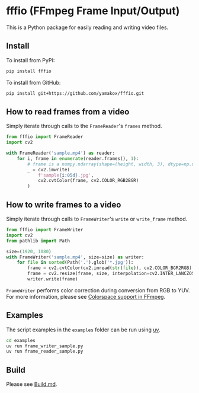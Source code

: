 # fffio (FFmpeg Frame Input/Output)

This is a Python package for easily reading and writing video files.

## Install

To install from PyPI:

```bash
pip install fffio
```

To install from GitHub:

```bash
pip install git+https://github.com/yamakox/fffio.git
```

## How to read frames from a video

Simply iterate through calls to the `FrameReader`'s `frames` method.

```python
from fffio import FrameReader
import cv2

with FrameReader('sample.mp4') as reader:
    for i, frame in enumerate(reader.frames(), 1):
        # frame is a numpy.ndarray(shape=(height, width, 3), dtype=np.uint8).
        _ = cv2.imwrite(
            f'sample{i:05d}.jpg', 
            cv2.cvtColor(frame, cv2.COLOR_RGB2BGR)
        )
```

## How to write frames to a video

Simply iterate through calls to `FrameWriter`'s `write` or `write_frame` method.

```python
from fffio import FrameWriter
import cv2
from pathlib import Path

size=(1920, 1080)
with FrameWriter('sample.mp4', size=size) as writer:
    for file in sorted(Path('.').glob('*.jpg')):
        frame = cv2.cvtColor(cv2.imread(str(file)), cv2.COLOR_BGR2RGB)
        frame = cv2.resize(frame, size, interpolation=cv2.INTER_LANCZOS4)
        writer.write(frame)
```

`FrameWriter` performs color correction during conversion from RGB to YUV. For more information, please see [Colorspace support in FFmpeg](https://trac.ffmpeg.org/wiki/colorspace#colorspace_yuv420p).

## Examples

The script examples in the `examples` folder can be run using [uv](https://docs.astral.sh/uv/).

```bash
cd examples
uv run frame_writer_sample.py
uv run frame_reader_sample.py
```

## Build

Please see [Build.md](./Build.md).
